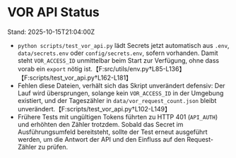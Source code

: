 # VOR API Status

Stand: 2025-10-15T21:04:00Z

* `python scripts/test_vor_api.py` lädt Secrets jetzt automatisch aus `.env`, `data/secrets.env` oder `config/secrets.env`, sofern vorhanden. Damit steht `VOR_ACCESS_ID` unmittelbar beim Start zur Verfügung, ohne dass vorab ein `export` nötig ist.【F:src/utils/env.py†L85-L136】【F:scripts/test_vor_api.py†L162-L181】
* Fehlen diese Dateien, verhält sich das Skript unverändert defensiv: Der Lauf wird übersprungen, solange kein `VOR_ACCESS_ID` in der Umgebung existiert, und der Tageszähler in `data/vor_request_count.json` bleibt unverändert.【F:scripts/test_vor_api.py†L102-L149】
* Frühere Tests mit ungültigen Tokens führten zu HTTP 401 (`API_AUTH`) und erhöhten den Zähler trotzdem. Sobald das Secret im
  Ausführungsumfeld bereitsteht, sollte der Test erneut ausgeführt werden, um die Antwort der API und den Einfluss auf den
  Request-Zähler zu prüfen.
